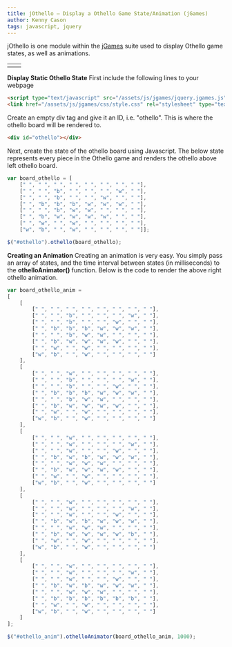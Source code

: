 ```yaml
---
title: jOthello – Display a Othello Game State/Animation (jGames)
author: Kenny Cason
tags: javascript, jquery
---
```


jOthello is one module within the <a href="/posts/2011-08-08-jgames.html">jGames</a> suite used to display Othello game states, as well as animations.

<table><tr>
<td><div id="othello"></div></td>
<td><div id="othello_anim"></div></td></tr>
</table>

<strong>Display Static Othello State</strong>
First include the following lines to your webpage

```html
<script type="text/javascript" src="/assets/js/jgames/jquery.jgames.js"></script>
<link href="/assets/js/jgames/css/style.css" rel="stylesheet" type="text/css" />
```
Create an empty div tag and give it an ID, i.e. "othello". This is where the othello board will be rendered to.

```html
<div id="othello"></div>
```

Next, create the state of the othello board using Javascript. The below state represents every piece in the Othello game and renders the othello above left othello board.

```javascript
var board_othello = [
    [" ", " ", " ", " ", " ", " ", " ", " "],
    [" ", " ", "b", " ", " ", " ", "w", " "],
    [" ", " ", "b", " ", " ", "w", " ", " "],
    [" ", "b", "b", "b", "w", "w", "w", " "],
    [" ", " ", "b", "w", "w", " ", " ", " "],
    [" ", "b", "w", "w", "w", "w", " ", " "],
    [" ", "w", " ", "w", " ", " ", " ", " "],
    ["w", "b", " ", "w", " ", " ", " ", " "]];

$("#othello").othello(board_othello);
```

<strong>Creating an Animation</strong>
Creating an animation is very easy. You simply pass an array of states, and the time interval between states (in milliseconds) to the <b>othelloAnimator()</b> function. Below is the code to render the above right othello animation.

```javascript
var board_othello_anim =
[
    [
        [" ", " ", " ", " ", " ", " ", " ", " "],
        [" ", " ", "b", " ", " ", " ", "w", " "],
        [" ", " ", "b", " ", " ", "w", " ", " "],
        [" ", "b", "b", "b", "w", "w", "w", " "],
        [" ", " ", "b", "w", "w", " ", " ", " "],
        [" ", "b", "w", "w", "w", "w", " ", " "],
        [" ", "w", " ", "w", " ", " ", " ", " "],
        ["w", "b", " ", "w", " ", " ", " ", " "]
    ],
    [
        [" ", " ", "w", " ", " ", " ", " ", " "],
        [" ", " ", "b", " ", " ", " ", "w", " "],
        [" ", " ", "b", " ", " ", "w", " ", " "],
        [" ", "b", "b", "b", "w", "w", "w", " "],
        [" ", " ", "b", "w", "w", " ", " ", " "],
        [" ", "b", "w", "w", "w", "w", " ", " "],
        [" ", "w", " ", "w", " ", " ", " ", " "],
        ["w", "b", " ", "w", " ", " ", " ", " "]
    ],
    [
        [" ", " ", "w", " ", " ", " ", " ", " "],
        [" ", " ", "w", " ", " ", " ", "w", " "],
        [" ", " ", "w", " ", " ", "w", " ", " "],
        [" ", "b", "w", "b", "w", "w", "w", " "],
        [" ", " ", "w", "w", "w", " ", " ", " "],
        [" ", "b", "w", "w", "w", "w", " ", " "],
        [" ", "w", " ", "w", " ", " ", " ", " "],
        ["w", "b", " ", "w", " ", " ", " ", " "]
    ],
    [
        [" ", " ", "w", " ", " ", " ", " ", " "],
        [" ", " ", "w", " ", " ", " ", "w", " "],
        [" ", " ", "w", " ", " ", "w", " ", " "],
        [" ", "b", "w", "b", "w", "w", "w", " "],
        [" ", " ", "w", "w", "w", " ", " ", " "],
        [" ", "b", "w", "w", "w", "w", "b", " "],
        [" ", "w", " ", "w", " ", " ", " ", " "],
        ["w", "b", " ", "w", " ", " ", " ", " "]
    ],
    [
        [" ", " ", "w", " ", " ", " ", " ", " "],
        [" ", " ", "w", " ", " ", " ", "w", " "],
        [" ", " ", "w", " ", " ", "w", " ", " "],
        [" ", "b", "w", "b", "w", "w", "w", " "],
        [" ", " ", "w", "w", "w", " ", " ", " "],
        [" ", "b", "b", "b", "b", "b", "b", " "],
        [" ", "w", " ", "w", " ", " ", " ", " "],
        ["w", "b", " ", "w", " ", " ", " ", " "]
    ]
];

$("#othello_anim").othelloAnimator(board_othello_anim, 1000);
```

<script src="//ajax.googleapis.com/ajax/libs/jquery/1.6.2/jquery.min.js" type="text/javascript"></script>
<script type="text/javascript" src="/assets/js/jgames/jquery.jgames.js"></script>
<script type="text/javascript" src="/assets/js/jgames/jquery.jgames.demo-data.js"></script>
<link href="/assets/js/jgames/css/style.css" rel="stylesheet" type="text/css" />
<script type="text/javascript">
<!--
$(document).ready(function(){$("#othello").othello(board_othello);$("#othello_anim").othelloAnimator(board_othello_anim, 1000);});
//--></script>
